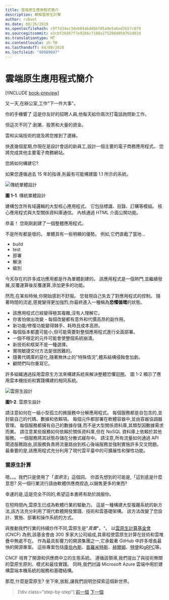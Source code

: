 ```yaml
---
title: 雲端原生應用程式簡介
description: 瞭解雲原生計算
author: robvet
ms.date: 08/26/2019
ms.openlocfilehash: c9ffd34ec3deb04abddbbf85a9e5a6ed2b57c8f9
ms.sourcegitcommit: e3cbf26d67f7e9286c7108a2752804050762d02d
ms.translationtype: MT
ms.contentlocale: zh-TW
ms.lasthandoff: 04/09/2020
ms.locfileid: "80989047"
---
```

# <a name="introduction-to-cloud-native-applications"></a>雲端原生應用程式簡介

[!INCLUDE [book-preview](../../../includes/book-preview.md)]

又一天,在辦公室,工作"下一件大事"。

你的手機響了 這是你友好的招聘人員,他每天給你兩次打電話詢問新工作。

但這次不同了:創業、股票和大量的資金。

雲和尖端技術的提及將您推到了邊緣。

快進幾個星期,你現在是設計會話的新員工,設計一個主要的電子商務應用程式。 您將完成其他主要電子商務網站。

您將如何構建它?

如果您遵循過去 15 年的指導,則最有可能構建圖 1.1 所示的系統。

![傳統單體設計](./media/monolithic-design.png)

**圖 1-1**. 傳統單體設計

建構包含所有域邏輯的大型核心應用程式。 它包括標識、目錄、訂購等模組。 核心應用程式與大型關係資料庫通信。 內核通過 HTML 介面公開功能。

恭喜！  您剛剛創建了一個整體應用程式。

不是所有都是壞的。 單體具有一些明顯的優勢。 例如,它們直截了當地...

- build
- test
- 部署
- 解決
- 級別

今天存在的許多成功應用都是作為單體創建的。 該應用程式是一個熱門,並繼續發展,反覆運算後反覆運算,添加更多的功能。

然而,在某些時候,你開始感到不舒服。 您發現自己失去了對應用程式的控制。 隨著時間的流逝,感覺變得更加強烈,你最終進入一種稱為**恐懼循環**的狀態。

- 該應用程式已經變得極其複雜,沒有人理解它。
- 你害怕做出改變 - 每個改變都有意外和代價高昂的副作用。
- 新功能/修復功能變得棘手、耗時且成本高昂。
- 每個版本都盡可能小,但可能需要對整個應用程式進行全面部署。
- 一個不穩定的元件可能會使整個系統崩潰。
- 新技術和框架不是一種選擇。
- 實現敏捷交付方法是很困難的。
- 隨著代碼庫的惡化,隨著無休止的"特殊情況",體系結構侵蝕會加劇。
- 顧問們叫你重寫它。

許多組織通過採用雲原生方法來構建系統來解決整體恐懼迴圈。 圖 1-2 顯示了應用雲本機技術和實踐構建的相同系統。

![雲原生設計](./media/cloud-native-design.png)

**圖1-2**. 雲原生設計

請注意如何在一組小型孤立的微服務中分解應用程式。 每個服務都是自包含的,並封裝自己的代碼、數據和依賴項。 每個元件都部署在軟體容器中,並由容器協調器管理。 每個服務都擁有自己的數據存儲,而不是大型關係資料庫,其類型因數據需求而異。 請注意某些服務如何依賴於關係資料庫,但在 NoSQL 資料庫上依賴於其他服務。 一個服務將其狀態存儲在分散式緩存中。 請注意,所有流量如何通過 API 閘道服務路由,該服務負責將流量路由到核心後端服務並強制實施許多交叉問題。 最重要的是,該應用程式充分利用了現代雲平臺中的可擴展性和彈性功能。

### <a name="cloud-native-computing"></a>雲原生計算

嗯。。。我們只是使用了「*雲原生*」這個詞。 你首先想到的可能是,「這到底是什麼意思? 另一個行業流行語由軟體供應商捏造,以銷售更多的東西?

幸運的是,這是完全不同的,希望這本書將有助於說服你。

在短時間內,雲原生已成為軟體行業的驅動力。 這是一種構建大型複雜系統的新方法,該方法充分利用了現代軟體開發實踐、技術和雲基礎架構。 該方法改變了您設計、實施、部署和操作系統的方式。

與推動我們行業的持續炒作不同,雲原生是"*真實*"。"。 以[雲原生計算基金會](https://www.cncf.io/)(CNCF) 為例,該基金會由 300 多家大公司組成,其章程使雲原生計算在技術和雲堆疊中無處不在。 作為最具影響力的開源集團之一,它承載著 GitHub 中許多增長最快的開源專案。 這些專案包括[庫伯內斯](https://kubernetes.io/)、[普羅米特斯](https://prometheus.io/)、[赫爾姆](https://helm.sh/)、[特使](https://www.envoyproxy.io/)和[gRPC](https://grpc.io/)等。

CNCF 培育了開源和供應商中立的生態系統。 遵循該領導,我們提出了與技術無關的雲原生原則、模式和最佳實踐。 同時,我們討論 Microsoft Azure 雲端中用於建構雲端本機系統的服務和基礎結構。

那麼,什麼是雲原生? 坐下來,放鬆,讓我們説明您探索這個新世界。

>[!div class="step-by-step"]
>[前一個](index.md)
>[下一個](definition.md)
